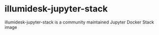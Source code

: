 # illumidesk-jupyter-stack

illumidesk-jupyter-stack is a community maintained Jupyter Docker Stack image